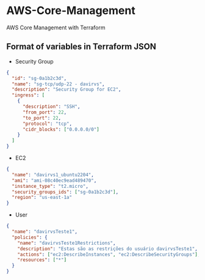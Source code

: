 # AWS-Core-Management

AWS Core Management with Terraform

## Format of variables in Terraform JSON

- Security Group

```json
{
  "id": "sg-0a1b2c3d",
  "name": "sg-tcp/udp-22 - davirvs",
  "description": "Security Group for EC2",
  "ingress": [
    {
      "description": "SSH",
      "from_port": 22,
      "to_port": 22,
      "protocol": "tcp",
      "cidr_blocks": ["0.0.0.0/0"]
    }
  ]
}
```

- EC2

```json
{
  "name": "davirvs1_ubuntu2204",
  "ami": "ami-08c40ec9ead489470",
  "instance_type": "t2.micro",
  "security_groups_ids": ["sg-0a1b2c3d"],
  "region": "us-east-1a"
}
```

- User

```json
{
  "name": "davirvsTeste1",
  "policies": {
    "name": "davirvsTeste1Restrictions",
    "description": "Estas são as restrições do usuário davirvsTeste1",
    "actions": ["ec2:DescribeInstances", "ec2:DescribeSecurityGroups"],
    "resources": ["*"]
  }
}
```
